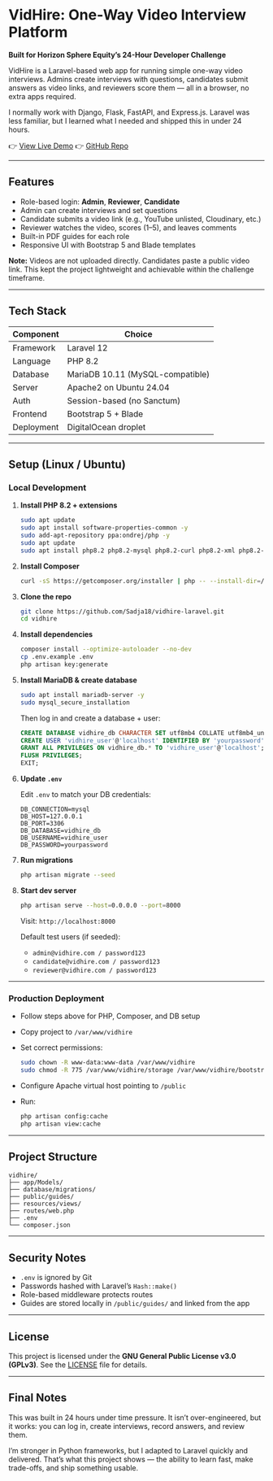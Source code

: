 # VidHire: One-Way Video Interview Platform

**Built for Horizon Sphere Equity’s 24-Hour Developer Challenge**

VidHire is a Laravel-based web app for running simple one-way video interviews.
Admins create interviews with questions, candidates submit answers as video links, and reviewers score them — all in a browser, no extra apps required.

I normally work with Django, Flask, FastAPI, and Express.js. Laravel was less familiar, but I learned what I needed and shipped this in under 24 hours.

👉 [View Live Demo](http://139.59.89.144)
👉 [GitHub Repo](https://github.com/Sadja18/vidhire-laravel.git)

---

## Features

* Role-based login: **Admin**, **Reviewer**, **Candidate**
* Admin can create interviews and set questions
* Candidate submits a video link (e.g., YouTube unlisted, Cloudinary, etc.)
* Reviewer watches the video, scores (1–5), and leaves comments
* Built-in PDF guides for each role
* Responsive UI with Bootstrap 5 and Blade templates

**Note:** Videos are not uploaded directly. Candidates paste a public video link. This kept the project lightweight and achievable within the challenge timeframe.

---

## Tech Stack

| Component  | Choice                           |
| ---------- | -------------------------------- |
| Framework  | Laravel 12                       |
| Language   | PHP 8.2                          |
| Database   | MariaDB 10.11 (MySQL-compatible) |
| Server     | Apache2 on Ubuntu 24.04          |
| Auth       | Session-based (no Sanctum)       |
| Frontend   | Bootstrap 5 + Blade              |
| Deployment | DigitalOcean droplet             |

---

## Setup (Linux / Ubuntu)

### Local Development

1. **Install PHP 8.2 + extensions**

   ```bash
   sudo apt update
   sudo apt install software-properties-common -y
   sudo add-apt-repository ppa:ondrej/php -y
   sudo apt update
   sudo apt install php8.2 php8.2-mysql php8.2-curl php8.2-xml php8.2-mbstring php8.2-zip php8.2-gd php8.2-cli -y
   ```

2. **Install Composer**

   ```bash
   curl -sS https://getcomposer.org/installer | php -- --install-dir=/usr/local/bin --filename=composer
   ```

3. **Clone the repo**

   ```bash
   git clone https://github.com/Sadja18/vidhire-laravel.git
   cd vidhire
   ```

4. **Install dependencies**

   ```bash
   composer install --optimize-autoloader --no-dev
   cp .env.example .env
   php artisan key:generate
   ```

5. **Install MariaDB & create database**

   ```bash
   sudo apt install mariadb-server -y
   sudo mysql_secure_installation
   ```

   Then log in and create a database + user:

   ```sql
   CREATE DATABASE vidhire_db CHARACTER SET utf8mb4 COLLATE utf8mb4_unicode_ci;
   CREATE USER 'vidhire_user'@'localhost' IDENTIFIED BY 'yourpassword';
   GRANT ALL PRIVILEGES ON vidhire_db.* TO 'vidhire_user'@'localhost';
   FLUSH PRIVILEGES;
   EXIT;
   ```

6. **Update `.env`**

   Edit `.env` to match your DB credentials:

   ```env
   DB_CONNECTION=mysql
   DB_HOST=127.0.0.1
   DB_PORT=3306
   DB_DATABASE=vidhire_db
   DB_USERNAME=vidhire_user
   DB_PASSWORD=yourpassword
   ```

7. **Run migrations**

   ```bash
   php artisan migrate --seed
   ```

8. **Start dev server**

   ```bash
   php artisan serve --host=0.0.0.0 --port=8000
   ```

   Visit: `http://localhost:8000`

   Default test users (if seeded):

   * `admin@vidhire.com / password123`
   * `candidate@vidhire.com / password123`
   * `reviewer@vidhire.com / password123`

---

### Production Deployment

* Follow steps above for PHP, Composer, and DB setup

* Copy project to `/var/www/vidhire`

* Set correct permissions:

  ```bash
  sudo chown -R www-data:www-data /var/www/vidhire
  sudo chmod -R 775 /var/www/vidhire/storage /var/www/vidhire/bootstrap/cache
  ```

* Configure Apache virtual host pointing to `/public`

* Run:

  ```bash
  php artisan config:cache
  php artisan view:cache
  ```

---

## Project Structure

```
vidhire/
├── app/Models/
├── database/migrations/
├── public/guides/
├── resources/views/
├── routes/web.php
├── .env
└── composer.json
```

---

## Security Notes

* `.env` is ignored by Git
* Passwords hashed with Laravel’s `Hash::make()`
* Role-based middleware protects routes
* Guides are stored locally in `/public/guides/` and linked from the app

---

## License

This project is licensed under the **GNU General Public License v3.0 (GPLv3)**.
See the [LICENSE](LICENSE) file for details.

---

## Final Notes

This was built in 24 hours under time pressure.
It isn’t over-engineered, but it works: you can log in, create interviews, record answers, and review them.

I’m stronger in Python frameworks, but I adapted to Laravel quickly and delivered.
That’s what this project shows — the ability to learn fast, make trade-offs, and ship something usable.